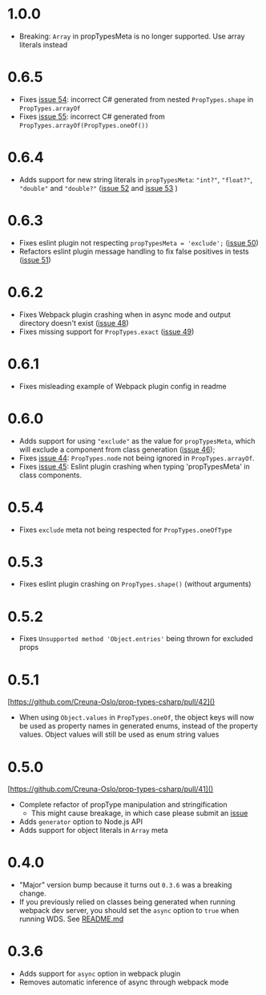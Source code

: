 # 1.0.0

- Breaking: `Array` in propTypesMeta is no longer supported. Use array literals instead

# 0.6.5

- Fixes [issue 54](https://github.com/Creuna-Oslo/prop-types-csharp/issues/54): incorrect C# generated from nested `PropTypes.shape` in `PropTypes.arrayOf`
- Fixes [issue 55](https://github.com/Creuna-Oslo/prop-types-csharp/issues/55): incorrect C# generated from `PropTypes.arrayOf(PropTypes.oneOf())`

# 0.6.4

- Adds support for new string literals in `propTypesMeta`: `"int?"`, `"float?"`, `"double"` and `"double?"` ([issue 52](https://github.com/Creuna-Oslo/prop-types-csharp/issues/52) and [issue 53](https://github.com/Creuna-Oslo/prop-types-csharp/issues/53) )

# 0.6.3

- Fixes eslint plugin not respecting `propTypesMeta = 'exclude';` ([issue 50](https://github.com/Creuna-Oslo/prop-types-csharp/issues/50))
- Refactors eslint plugin message handling to fix false positives in tests ([issue 51](https://github.com/Creuna-Oslo/prop-types-csharp/issues/51))

# 0.6.2

- Fixes Webpack plugin crashing when in async mode and output directory doesn't exist ([issue 48](https://github.com/Creuna-Oslo/prop-types-csharp/issues/48))
- Fixes missing support for `PropTypes.exact` ([issue 49](https://github.com/Creuna-Oslo/prop-types-csharp/issues/49))

# 0.6.1

- Fixes misleading example of Webpack plugin config in readme

# 0.6.0

- Adds support for using `"exclude"` as the value for `propTypesMeta`, which will exclude a component from class generation ([issue 46](https://github.com/Creuna-Oslo/prop-types-csharp/issues/46));
- Fixes [issue 44](https://github.com/Creuna-Oslo/prop-types-csharp/issues/44): `PropTypes.node` not being ignored in `PropTypes.arrayOf`.
- Fixes [issue 45](https://github.com/Creuna-Oslo/prop-types-csharp/issues/45): Eslint plugin crashing when typing 'propTypesMeta' in class components.

# 0.5.4

- Fixes `exclude` meta not being respected for `PropTypes.oneOfType`

# 0.5.3

- Fixes eslint plugin crashing on `PropTypes.shape()` (without arguments)

# 0.5.2

- Fixes `Unsupported method 'Object.entries'` being thrown for excluded props

# 0.5.1

[https://github.com/Creuna-Oslo/prop-types-csharp/pull/42]()

- When using `Object.values` in `PropTypes.oneOf`, the object keys will now be used as property names in generated enums, instead of the property values. Object values will still be used as enum string values

# 0.5.0

[https://github.com/Creuna-Oslo/prop-types-csharp/pull/41]()

- Complete refactor of propType manipulation and stringification
  - This might cause breakage, in which case please submit an [issue](https://github.com/Creuna-Oslo/prop-types-csharp/issues)
- Adds `generator` option to Node.js API
- Adds support for object literals in `Array` meta

# 0.4.0

- "Major" version bump because it turns out `0.3.6` was a breaking change.
- If you previously relied on classes being generated when running webpack dev server, you should set the `async` option to `true` when running WDS. See [README.md](README.md#webpack)

# 0.3.6

- Adds support for `async` option in webpack plugin
- Removes automatic inference of async through webpack mode
